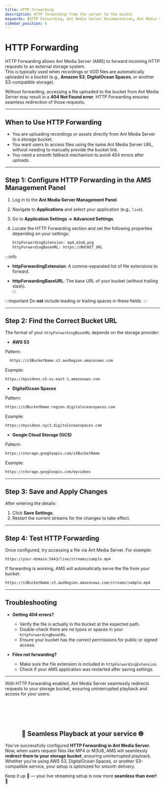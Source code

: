 ```yaml
---
title: HTTP Forwarding
description: HTTP forwarding from the server to the bucket
keywords: [HTTP Forwarding, Ant Media Server Documentation, Ant Media Server Tutorials]
sidebar_position: 6
---
```


# HTTP Forwarding

HTTP Forwarding allows Ant Media Server (AMS) to forward incoming HTTP requests to an external storage system.  
This is typically used when recordings or VOD files are automatically uploaded to a bucket (e.g., **Amazon S3**, **DigitalOcean Spaces**, or another S3-compatible storage).

Without forwarding, accessing a file uploaded to the bucket from Ant Media Server may result in a **404 Not Found error**. HTTP Forwarding ensures seamless redirection of those requests.

---

## When to Use HTTP Forwarding

- You are uploading recordings or assets directly from Ant Media Server to a storage bucket.
- You want users to access files using the same Ant Media Server URL, without needing to manually provide the bucket link.
- You need a smooth fallback mechanism to avoid 404 errors after uploads.

---

## Step 1: Configure HTTP Forwarding in the AMS Management Panel

1. Log in to the **Ant Media Server Management Panel**.  
2. Navigate to **Applications** and select your application (e.g., `live`).  
3. Go to **Application Settings → Advanced Settings**.  
4. Locate the HTTP Forwarding section and set the following properties depending on your settings:

   ```bash
   httpForwardingExtension: mp4,m3u8,png 
   httpForwardingBaseURL: https://BUCKET_URL
   ```

:::info
- **httpForwardingExtension**: A comma-separated list of file extensions to forward.  

- **httpForwardingBaseURL**: The base URL of your bucket (without trailing slash).  
:::

:::important
Do **not** include leading or trailing spaces in these fields.
:::

---

## Step 2: Find the Correct Bucket URL

The format of your `httpForwardingBaseURL` depends on the storage provider:

- **AWS S3**  
  
Pattern:
  
```bash 
  https://s3BucketName.s3.awsRegion.amazonaws.com
```  

Example:  
  
```bash
https://myvideos.s3.us-east-1.amazonaws.com
```

- **DigitalOcean Spaces**  
  
Pattern:

```bash
https://s3BucketName.region.digitaloceanspaces.com
```  
  
Example:

```bash
https://myvideos.nyc3.digitaloceanspaces.com
```

- **Google Cloud Storage (GCS)**

Pattern:

```bash
https://storage.googleapis.com/s3BucketName
```

Example:

```bash
https://storage.googleapis.com/myvideos
```

---

## Step 3: Save and Apply Changes

After entering the details:

1. Click **Save Settings**.  
2. Restart the current streams for the changes to take effect.

---

## Step 4: Test HTTP Forwarding

Once configured, try accessing a file via Ant Media Server. For example:

```bash
https://your-domain:5443/live/streams/sample.mp4
```

If forwarding is working, AMS will automatically serve the file from your bucket:

```bash
https://s3BucketName.s3.awsRegion.amazonaws.com/streams/sample.mp4  
```

---

## Troubleshooting

- **Getting 404 errors?**
  - Verify the file is actually in the bucket at the expected path.  
  - Double-check there are no typos or spaces in your `httpForwardingBaseURL`.  
  - Ensure your bucket has the correct permissions for public or signed access.  

- **Files not forwarding?**
  - Make sure the file extension is included in `httpForwardingExtension`.  
  - Check if your AMS application was restarted after saving settings.

---

With HTTP Forwarding enabled, Ant Media Server seamlessly redirects requests to your storage bucket, ensuring uninterrupted playback and access for your users.

<br /><br />
---

<div align="center">
<h2> 🔄 Seamless Playback at your service 🌐 </h2>
</div>

You've successfully configured **HTTP Forwarding in Ant Media Server.** Now, when users request files like MP4 or M3U8, AMS will seamlessly **redirect them to your storage bucket**, ensuring uninterrupted playback. Whether you're using AWS S3, DigitalOcean Spaces, or another S3-compatible service, your setup is optimized for smooth delivery.

Keep it up 🫡 — your live streaming setup is now more **seamless than ever!** 🚀

